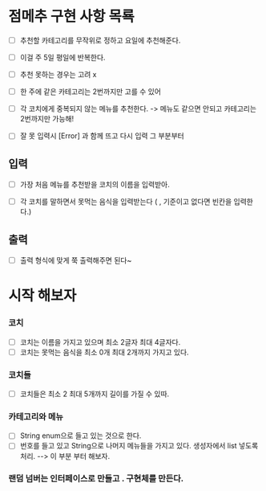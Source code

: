 # 점메추 구현 사항 목룍

-[ ] 추천할 카테고리를 무작위로 정하고 요일에 추천해준다.
-[ ] 이걸 주 5일 평일에 반복한다.
-[ ] 추천 못하는 경우는 고려 x
-[ ] 한 주에 같은 카테고리는 2번까지만 고를 수 있어
-[ ] 각 코치에게 중복되지 않는 메뉴를 추천한다.
-> 메뉴도 같으면 안되고 카테고리는 2번까지만 가능해! 
-[ ] 잘 못 입력시 [Error] 과 함께 뜨고 다시 입력 그 부분부터 


## 입력 
-[ ] 가장 처음 메뉴를 추천받을 코치의 이름을 입력받아.
-[ ] 각 코치를 말하면서 못먹는 음식을 입력받는다 ( , 기준이고 없다면 빈칸을 입력한다.)


## 출력 
-[ ] 출력 형식에 맞게 쭉 출력해주면 된다~


# 시작 해보자
### 코치
-[ ] 코치는 이름을 가지고 있으며 최소 2글자 최대 4글자다.
-[ ] 코치는 못먹는 음식을 최소 0개 최대 2개까지 가지고 있다. 

### 코치들
-[ ] 코치들은 최소 2 최대 5개까지 길이를 가질 수 있따.

### 카테고리와 메뉴 
-[ ] String enum으로 들고 있는 것으로 한다.
-[ ] 번호를 들고 있고 String으로 나머지 메뉴들을 가지고 있다. 생성자에서 list 넣도록 처리.
--> 이 부분 부터 해보자.

### 랜덤 넘버는 인터페이스로 만들고 . 구현체를 만든다.


